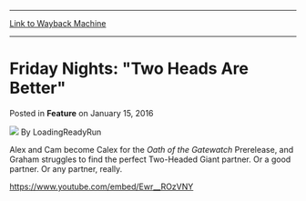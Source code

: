 
---
[Link to Wayback Machine](https://web.archive.org/web/20160117021918/http://magic.wizards.com/en/articles/archive/feature/friday-nights-two-heads-are-better-2016-01-15)

[_metadata_:author]:- "LoadingReadyRun"
[_metadata_:description]:- "Alex and Cam become Calex for the Oath of the Gatewatch Prerelease, and Graham struggles to find the perfect Two-Headed Giant partner."
[_metadata_:generator]:- "Drupal 7 (http://drupal.org)"
[_metadata_:publish_date]:- "2016-01-15"
[_metadata_:title]:- "Friday Nights: `Two Heads Are Better`"
[_metadata_:wayback_capture_timestamp]:- "2016-01-17 02:19:18+00:00"
[_metadata_:wayback_raw_url]:- "https://web.archive.org/web/20160117021918id_/http://magic.wizards.com/en/articles/archive/feature/friday-nights-two-heads-are-better-2016-01-15"
[_metadata_:wayback_url]:- "http://magic.wizards.com/en/articles/archive/feature/friday-nights-two-heads-are-better-2016-01-15"
---


Friday Nights: "Two Heads Are Better"
=====================================



 Posted in **Feature**
 on January 15, 2016 






![](https://media.magic.wizards.com/styles/auth_small/public/images/person/lrrbiopic.png)
By LoadingReadyRun











Alex and Cam become Calex for the *Oath of the Gatewatch* Prerelease, and Graham struggles to find the perfect Two-Headed Giant partner. Or a good partner. Or any partner, really.


<https://www.youtube.com/embed/Ewr__ROzVNY>







